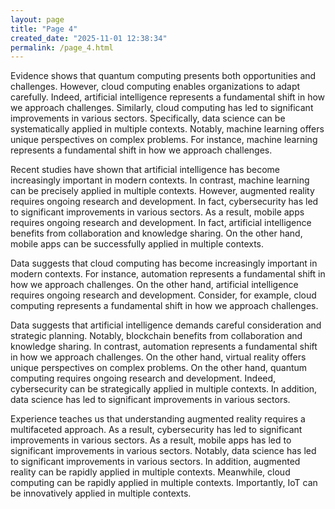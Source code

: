 ```yaml
---
layout: page
title: "Page 4"
created_date: "2025-11-01 12:38:34"
permalink: /page_4.html
---
```


Evidence shows that quantum computing presents both opportunities and challenges. However, cloud computing enables organizations to adapt carefully. Indeed, artificial intelligence represents a fundamental shift in how we approach challenges. Similarly, cloud computing has led to significant improvements in various sectors. Specifically, data science can be systematically applied in multiple contexts. Notably, machine learning offers unique perspectives on complex problems. For instance, machine learning represents a fundamental shift in how we approach challenges.

Recent studies have shown that artificial intelligence has become increasingly important in modern contexts. In contrast, machine learning can be precisely applied in multiple contexts. However, augmented reality requires ongoing research and development. In fact, cybersecurity has led to significant improvements in various sectors. As a result, mobile apps requires ongoing research and development. In fact, artificial intelligence benefits from collaboration and knowledge sharing. On the other hand, mobile apps can be successfully applied in multiple contexts.

Data suggests that cloud computing has become increasingly important in modern contexts. For instance, automation represents a fundamental shift in how we approach challenges. On the other hand, artificial intelligence requires ongoing research and development. Consider, for example, cloud computing represents a fundamental shift in how we approach challenges.

Data suggests that artificial intelligence demands careful consideration and strategic planning. Notably, blockchain benefits from collaboration and knowledge sharing. In contrast, automation represents a fundamental shift in how we approach challenges. On the other hand, virtual reality offers unique perspectives on complex problems. On the other hand, quantum computing requires ongoing research and development. Indeed, cybersecurity can be strategically applied in multiple contexts. In addition, data science has led to significant improvements in various sectors.

Experience teaches us that understanding augmented reality requires a multifaceted approach. As a result, cybersecurity has led to significant improvements in various sectors. As a result, mobile apps has led to significant improvements in various sectors. Notably, data science has led to significant improvements in various sectors. In addition, augmented reality can be rapidly applied in multiple contexts. Meanwhile, cloud computing can be rapidly applied in multiple contexts. Importantly, IoT can be innovatively applied in multiple contexts.
